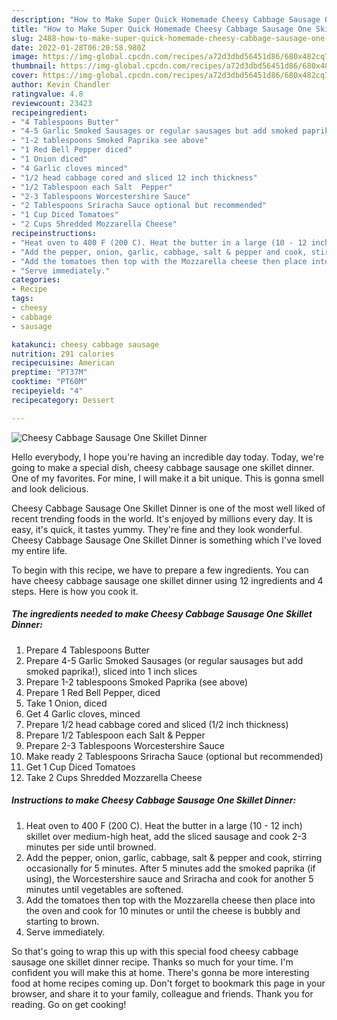 ```yaml
---
description: "How to Make Super Quick Homemade Cheesy Cabbage Sausage One Skillet Dinner"
title: "How to Make Super Quick Homemade Cheesy Cabbage Sausage One Skillet Dinner"
slug: 2488-how-to-make-super-quick-homemade-cheesy-cabbage-sausage-one-skillet-dinner
date: 2022-01-28T06:20:58.980Z
image: https://img-global.cpcdn.com/recipes/a72d3dbd56451d86/680x482cq70/cheesy-cabbage-sausage-one-skillet-dinner-recipe-main-photo.jpg
thumbnail: https://img-global.cpcdn.com/recipes/a72d3dbd56451d86/680x482cq70/cheesy-cabbage-sausage-one-skillet-dinner-recipe-main-photo.jpg
cover: https://img-global.cpcdn.com/recipes/a72d3dbd56451d86/680x482cq70/cheesy-cabbage-sausage-one-skillet-dinner-recipe-main-photo.jpg
author: Kevin Chandler
ratingvalue: 4.8
reviewcount: 23423
recipeingredient:
- "4 Tablespoons Butter"
- "4-5 Garlic Smoked Sausages or regular sausages but add smoked paprika sliced into 1 inch slices"
- "1-2 tablespoons Smoked Paprika see above"
- "1 Red Bell Pepper diced"
- "1 Onion diced"
- "4 Garlic cloves minced"
- "1/2 head cabbage cored and sliced 12 inch thickness"
- "1/2 Tablespoon each Salt  Pepper"
- "2-3 Tablespoons Worcestershire Sauce"
- "2 Tablespoons Sriracha Sauce optional but recommended"
- "1 Cup Diced Tomatoes"
- "2 Cups Shredded Mozzarella Cheese"
recipeinstructions:
- "Heat oven to 400 F (200 C). Heat the butter in a large (10 - 12 inch) skillet over medium-high heat, add the sliced sausage and cook 2-3 minutes per side until browned."
- "Add the pepper, onion, garlic, cabbage, salt & pepper and cook, stirring occasionally for 5 minutes. After 5 minutes add the smoked paprika (if using), the Worcestershire sauce and Sriracha and cook for another 5 minutes until vegetables are softened."
- "Add the tomatoes then top with the Mozzarella cheese then place into the oven and cook for 10 minutes or until the cheese is bubbly and starting to brown."
- "Serve immediately."
categories:
- Recipe
tags:
- cheesy
- cabbage
- sausage

katakunci: cheesy cabbage sausage 
nutrition: 291 calories
recipecuisine: American
preptime: "PT37M"
cooktime: "PT60M"
recipeyield: "4"
recipecategory: Dessert

---
```



![Cheesy Cabbage Sausage One Skillet Dinner](https://img-global.cpcdn.com/recipes/a72d3dbd56451d86/680x482cq70/cheesy-cabbage-sausage-one-skillet-dinner-recipe-main-photo.jpg)

Hello everybody, I hope you're having an incredible day today. Today, we're going to make a special dish, cheesy cabbage sausage one skillet dinner. One of my favorites. For mine, I will make it a bit unique. This is gonna smell and look delicious.

Cheesy Cabbage Sausage One Skillet Dinner is one of the most well liked of recent trending foods in the world. It's enjoyed by millions every day. It is easy, it's quick, it tastes yummy. They're fine and they look wonderful. Cheesy Cabbage Sausage One Skillet Dinner is something which I've loved my entire life.




To begin with this recipe, we have to prepare a few ingredients. You can have cheesy cabbage sausage one skillet dinner using 12 ingredients and 4 steps. Here is how you cook it.

<!--inarticleads1-->

##### The ingredients needed to make Cheesy Cabbage Sausage One Skillet Dinner:

1. Prepare 4 Tablespoons Butter
1. Prepare 4-5 Garlic Smoked Sausages (or regular sausages but add smoked paprika!), sliced into 1 inch slices
1. Prepare 1-2 tablespoons Smoked Paprika (see above)
1. Prepare 1 Red Bell Pepper, diced
1. Take 1 Onion, diced
1. Get 4 Garlic cloves, minced
1. Prepare 1/2 head cabbage cored and sliced (1/2 inch thickness)
1. Prepare 1/2 Tablespoon each Salt & Pepper
1. Prepare 2-3 Tablespoons Worcestershire Sauce
1. Make ready 2 Tablespoons Sriracha Sauce (optional but recommended)
1. Get 1 Cup Diced Tomatoes
1. Take 2 Cups Shredded Mozzarella Cheese




<!--inarticleads2-->

##### Instructions to make Cheesy Cabbage Sausage One Skillet Dinner:

1. Heat oven to 400 F (200 C). Heat the butter in a large (10 - 12 inch) skillet over medium-high heat, add the sliced sausage and cook 2-3 minutes per side until browned.
1. Add the pepper, onion, garlic, cabbage, salt & pepper and cook, stirring occasionally for 5 minutes. After 5 minutes add the smoked paprika (if using), the Worcestershire sauce and Sriracha and cook for another 5 minutes until vegetables are softened.
1. Add the tomatoes then top with the Mozzarella cheese then place into the oven and cook for 10 minutes or until the cheese is bubbly and starting to brown.
1. Serve immediately.




So that's going to wrap this up with this special food cheesy cabbage sausage one skillet dinner recipe. Thanks so much for your time. I'm confident you will make this at home. There's gonna be more interesting food at home recipes coming up. Don't forget to bookmark this page in your browser, and share it to your family, colleague and friends. Thank you for reading. Go on get cooking!

